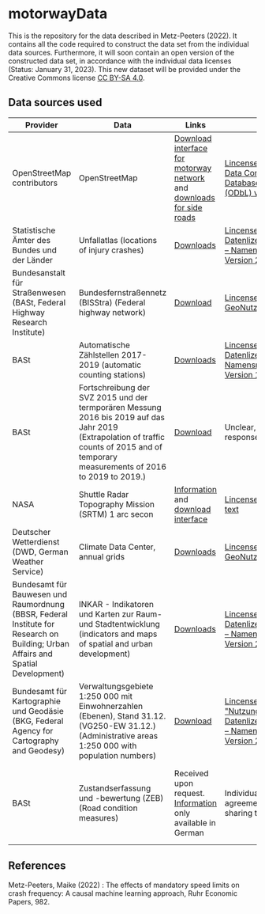 # motorwayData
This is the repository for the data described in Metz-Peeters (2022). It contains all the code required to construct the data set from the individual data sources. Furthermore, it will soon contain an open version of the constructed data set, in accordance with the individual data licenses (Status: January 31, 2023). This new dataset will be provided under the Creative Commons license [CC BY-SA 4.0](https://creativecommons.org/licenses/by-sa/4.0/). 

## Data sources used
| Provider  | Data                                                            |Links|License|Consequence|
|-----------|-----------------------------------------------------------------|----|-------|-----------|
|OpenStreetMap contributors        | OpenStreetMap                                                   | [Download interface for motorway network](https://overpass-turbo.eu/) and [downloads for side roads](https://download.geofabrik.de/europe/germany.html) | [Lincense defined](https://wiki.osmfoundation.org/wiki/Licence/Licence_and_Legal_FAQ), [Open Data Commons Open Database License (ODbL) v1.0](https://opendatacommons.org/licenses/odbl/1-0/) | Open use under attribution |
|Statistische Ämter des Bundes und der Länder | Unfallatlas (locations of injury crashes)                       | [Downloads](https://unfallatlas.statistikportal.de/_opendata2022.html) | [Lincense defined](https://unfallatlas.statistikportal.de/_opendata2022.html), [Datenlizenz Deutschland – Namensnennung – Version 2.0](https://www.govdata.de/dl-de/by-2-0)| Open use under attribution |
| Bundesanstalt für Straßenwesen (BASt, Federal Highway Research Institute)   | Bundesfernstraßennetz (BISStra) (Federal highway network)       | [Download](https://www.bast.de/DE/Verkehrstechnik/Fachthemen/Daten/Daten-BISStra.html?nn=1817946) | [Lincense defined](https://www.govdata.de/web/guest/suchen/-/details/datensatz-bundesfernstrassennetzcc7e0), [GeoNutzV](http://www.gesetze-im-internet.de/geonutzv/) | Open use under attribution |
|BASt       | Automatische Zählstellen 2017-2019 (automatic counting stations) | [Downloads](https://www.bast.de/DE/Verkehrstechnik/Fachthemen/v2-verkehrszaehlung/zaehl_node.html;jsessionid=9BE1F5EC97952EEFAB21C06D3F0BFD7B.live11314) | [Lincense defined](https://www.mcloud.de/web/guest/suche/-/results/detail/6CD31C11-50E5-4DB3-A7C7-8CA9774B525B), [Datenlizenz Deutschland Namensnennung - Version 1.0?](https://www.govdata.de/dl-de/by-nc-1-0) | Open use under attribution |
|BASt       | Fortschreibung der SVZ 2015 und der termporären Messung 2016 bis 2019 auf das Jahr 2019 (Extrapolation of traffic counts of 2015 and of temporary measurements of 2016 to 2019 to 2019.) | [Download](https://www.bast.de/DE/Statistik/Verkehrsdaten/Manuelle-Zaehlung.html) | Unclear, waiting for response | Unclear |
|NASA       | Shuttle Radar Topography Mission (SRTM) 1 arc secon             | [Information](https://www2.jpl.nasa.gov/srtm/) and [download interface](https://dwtkns.com/srtm30m/) | [Lincense defined and text](https://www.earthdata.nasa.gov/learn/use-data/data-use-policy) | Open use |
|Deutscher Wetterdienst   (DWD, German Weather Service)      | Climate Data Center, annual grids                               | [Downloads](https://opendata.dwd.de/climate_environment/CDC/grids_germany/annual/) | [Lincense defined](https://opendata.dwd.de/climate_environment/CDC/Terms_of_use.pdf), [GeoNutzV](http://www.gesetze-im-internet.de/geonutzv/) | Open use under attribution |
|Bundesamt für Bauwesen und Raumordnung (BBSR, Federal Institute for Research on Building; Urban Affairs and Spatial Development)       | INKAR - Indikatoren und Karten zur Raum- und Stadtentwicklung (indicators and maps of spatial and urban development)    | [Downloads](https://www.inkar.de/) | [Lincense defined](https://www.bbsr.bund.de/BBSR/DE/service/nutzungshinweise/_node.html), [Datenlizenz Deutschland – Namensnennung – Version 2.0](https://www.govdata.de/dl-de/by-2-0) | Open use under attribution |
|Bundesamt für Kartographie und Geodäsie (BKG, Federal Agency for Cartography and Geodesy)        | Verwaltungsgebiete 1:250 000 mit Einwohnerzahlen (Ebenen), Stand 31.12. (VG250-EW 31.12.)  (Administrative areas 1:250 000 with population numbers)  | [Download](https://gdz.bkg.bund.de/index.php/default/open-data/verwaltungsgebiete-1-250-000-mit-einwohnerzahlen-stand-31-12-vg250-ew-31-12.html) | [Lincense defined in tab "Nutzungsbedingungen"](https://gdz.bkg.bund.de/index.php/default/open-data/verwaltungsgebiete-1-250-000-mit-einwohnerzahlen-stand-31-12-vg250-ew-31-12.html), [Datenlizenz Deutschland – Namensnennung – Version 2.0](https://www.govdata.de/dl-de/by-2-0)  | Open use under attribution |
|BASt       | Zustandserfassung und -bewertung (ZEB) (Road condition measures) | Received upon request. [Information](https://bmdv.bund.de/SharedDocs/DE/Artikel/StB/zustandserfassung-und-bewertung.html) only available in German | Individual data usage agreement prohibits sharing the data. | Excluded from new data set. Code to merge this data to the open data set will be provided. |




## References
Metz-Peeters, Maike (2022) : The effects of mandatory speed limits on crash frequency: A causal machine learning approach, Ruhr Economic Papers, 982.
